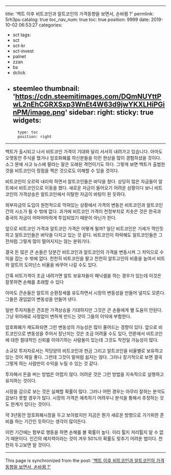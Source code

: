 
---
title: '백트 이후 비트코인과 알트코인의 가격동향을 보면서, 손바뀜 ?'
permlink: 5rh3pu
catalog: true
toc_nav_num: true
toc: true
position: 9999
date: 2019-10-02 06:53:27
categories:
- sct
tags:
- sct
- sct-kr
- sct-invest
- palnet
- zzan
- bs
- dclick
- steemleo
thumbnail: 'https://cdn.steemitimages.com/DQmNUYttPwL2nEhCGRXSxp3WnEt4W63d9jwYKXLHiPGinPM/image.png'
sidebar:
    right:
        sticky: true
widgets:
    -
        type: toc
        position: right
---


백트가 출시되고 나서 비트코인 가격이 기대와 달리 서서히 내려가고 있습니다. 아마도 오랫동안 주식을 했거나 암호화폐를 하신분들을 이런 현상을 많이 경험하셨을 것이다. 소그 문에 사고 뉴스에 팔라는 말은 오래된 격언이기도 하다. 그렇게 보면 백트가 출범한 것을 비트코인이 정점을 찍은 것으로도 이해할 수 있을 것이다. 

비트코인이 오르락 내리락 하면서 알트코인들은 바닥을 쳤다. 상당히 많은 자금들이 알트에서 비트코인으로 이동을 했다. 새로운 자금이 들어오기 어려운 상황이다 보니 비트코인의 가격상승은 알트코인에서 이탈한 자금이 바탕이 된 듯하다. 

외부자금의 도입이 원천적으로 막혀있는 상황에서 가격의 변동은 비트코인과 알트코인간의 시소가 될 수 밖에 없다. 과거에 비트코인 가격이 천정부치로 치솟은 것은 한국과 중국의 자금이 어마어마하게 투입되었기 때문이 아닌가 한다. 

앞으로 비트코인 가격과 알트코인 가격은 어떻게 될까? 일단 비트코인은 기세가 꺽인듯하고 알트코인들은 바닥을 다지고 있는 것 같다. 비트코인이 하락해도 알트코인들은 그 전처럼 그렇게 많이 떨어지지는 않는 분위기다.

결국 돈 많은 큰 손들은 당분간 비트코인과 알트코인의 가격을 변동시켜 그 차익으로 수익을 잡는 수 밖에 없다. 천천히 비트코인을 팔고 천천히 알트고인의 비중을 높여서 비트와 알트의 도미넌스 비율을 바꾸어 나갈 수도 있다. 

간혹 비트가격이 조금 내려가면 알트 보유자들이 패닉셀을 하는 경우가 있는데 이것은 잘못하면 손해를 초래할 수 있다 

아마도 큰손들은 알트의 순환장세를 유도하면서 시장의 변동성을 만들어 낼지도 모른다. 그들은 끊임없이 변동성을 만들어 낸다.

일반 투자자들은 견조한 가격상승을 기대하지만 그것은 큰 손들에게 별 도움이 안된다. 그냥 위아래로 사정없이 변하게 만드는 것이 그들의 이익에 부합한다. 

암호화폐가 제도화되면 그런 변동성의 가능성은 많이 줄어드는 경향이 있다. 앞으로 비트코인으로 변동성을 주어서 장난치는 것은 조금 어려울 수도 있다, 언론에서 비트코인에 대한 절대적인 신뢰를 이야기하는 사람들이 있는데 그것도 작전일 가능성이 많다. 

소규모 투자자로서는 적당양의 비트코인과 현금 그리고 알트코인을 비율별로 보유하고 있는 것이 제일 좋다. 그런데 그것이 말처럼 쉽지는 않다. 그러나 장기적으로 보면 결국 그렇게 하는 사람만이 수익을 누릴 수 있는 것 같다. 

투자해서 돈을 버는 방법은 어렵지 않다. 어려운 것은 그런 방법을 지속적으로 실행하고 유지하는 것이다. 

시장을 감으로 보는 것은 실패할 확률이 많다. 그러나 어떤 경우는 아무리 잘하는 분석도 감보다 못할 경우가 많다. 시장의 가격은 예측하기 어려우니 분석을 통해서 추정하는 것도 한계가 있다는 것이다. 

약 3년동안 암호화폐시장을 두고 보아왔지만 지금은 뭔가 새로운 방향으로 가기위한 준비를 하는 기간인 듯하다는 생각이 많이든다. 

이런 기간에는 함부로 행동을 하면 손해를 볼 확률이 높다. 이리 튈지 저리튈지 알 수 없기 때문이다. 인간의 예지력이라는 것이 겨우 50%의 확률도 맞추기 어려운 법이다. 천천히 두고보면 알 것이다.

- - -

This page is synchronized from the post: ['백트 이후 비트코인과 알트코인의 가격동향을 보면서, 손바뀜 ?'](https://steemit.com/@oldstone/5rh3pu)
